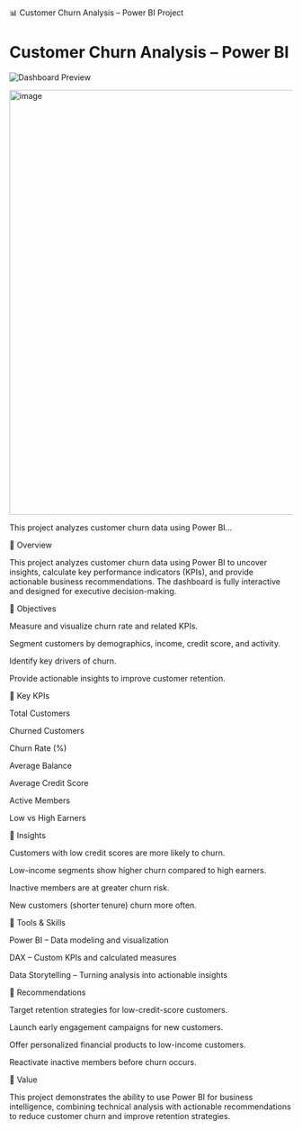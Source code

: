 📊 Customer Churn Analysis – Power BI Project

# Customer Churn Analysis – Power BI

![Dashboard Preview](Screenshot(113).png)

<img width="1333" height="755" alt="image" src="https://github.com/user-attachments/assets/a7166cfa-9b75-4933-92a0-aa7f8b069db6" />


This project analyzes customer churn data using Power BI...


🔹 Overview

This project analyzes customer churn data using Power BI to uncover insights, calculate key performance indicators (KPIs), and provide actionable business recommendations. The dashboard is fully interactive and designed for executive decision-making.

🔹 Objectives

Measure and visualize churn rate and related KPIs.

Segment customers by demographics, income, credit score, and activity.

Identify key drivers of churn.

Provide actionable insights to improve customer retention.

🔹 Key KPIs

Total Customers

Churned Customers

Churn Rate (%)

Average Balance

Average Credit Score

Active Members

Low vs High Earners

🔹 Insights

Customers with low credit scores are more likely to churn.

Low-income segments show higher churn compared to high earners.

Inactive members are at greater churn risk.

New customers (shorter tenure) churn more often.

🔹 Tools & Skills

Power BI – Data modeling and visualization

DAX – Custom KPIs and calculated measures

Data Storytelling – Turning analysis into actionable insights

🔹 Recommendations

Target retention strategies for low-credit-score customers.

Launch early engagement campaigns for new customers.

Offer personalized financial products to low-income customers.

Reactivate inactive members before churn occurs.

🔹 Value

This project demonstrates the ability to use Power BI for business intelligence, combining technical analysis with actionable recommendations to reduce customer churn and improve retention strategies.
